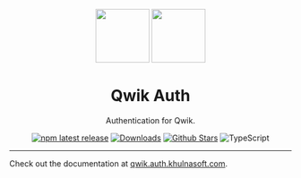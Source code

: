 <p align="center">
  <a href="https://qwik.dev" target="_blank"><img height="96px" src="https://auth.khulnasoft.com/img/etc/qwik.svg" /></a>
  <a href="https://qwik.auth.khulnasoft.com" target="_blank"><img height="96px" src="https://auth.khulnasoft.com/img/logo-sm.png" /></a>
  <h1 align="center">Qwik Auth</h1>
</p>
<p align="center">
  Authentication for Qwik.
</p>
<p align="center">
  <a href="https://www.npmjs.com/package/@auth/qwik"><img src="https://img.shields.io/npm/v/@auth/qwik?style=flat-square&label=latest&color=purple" alt="npm latest release" /></a>
  <a href="https://www.npmtrends.com/@auth/qwik"><img src="https://img.shields.io/npm/dm/@auth/qwik?style=flat-square&color=cyan" alt="Downloads" /></a>
  <a href="https://github.com/khulnasoft/nextdev/stargazers"><img src="https://img.shields.io/github/stars/khulnasoft/nextdev?style=flat-square&color=orange" alt="Github Stars" /></a>
  <img src="https://shields.io/badge/TypeScript-3178C6?logo=TypeScript&logoColor=fff&style=flat-square" alt="TypeScript" />
</p>

---

Check out the documentation at [qwik.auth.khulnasoft.com](https://qwik.auth.khulnasoft.com).
